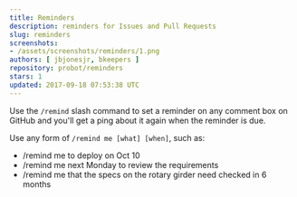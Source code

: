 ```yaml
---
title: Reminders
description: reminders for Issues and Pull Requests
slug: reminders
screenshots:
- /assets/screenshots/reminders/1.png
authors: [ jbjonesjr, bkeepers ]
repository: probot/reminders
stars: 1
updated: 2017-09-18 07:53:38 UTC
---
```


Use the `/remind` slash command to set a reminder on any comment box on GitHub and you'll get a ping about it again when the reminder is due.

Use any form of `/remind me [what] [when]`, such as:

- /remind me to deploy on Oct 10
- /remind me next Monday to review the requirements
- /remind me that the specs on the rotary girder need checked in 6 months
